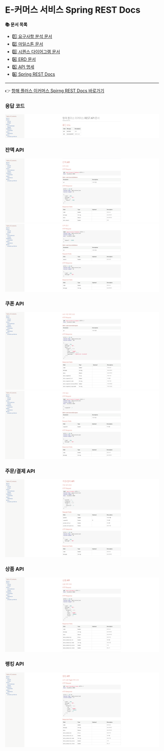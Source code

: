 # E-커머스 서비스 Spring REST Docs

**📚 문서 목록**

+ [1️⃣ 요구사항 분석 문서](01.Requirements.md)
+ [2️⃣ 마일스톤 문서](02.Milestones.md)
+ [3️⃣ 시퀀스 다이어그램 문서](03.SequenceDiagram.md)
+ [4️⃣ ERD 문서](04.ERD.md)
+ [5️⃣ API 명세](05.ApiDocument.md)
+ [6️⃣ Spring REST Docs](06.SpringRestDocs.md)

---

👉 [항해 플러스 이커머스 Spirng REST Docs 바로가기](https://discphy.github.io/)

### 응답 코드

![response-code.png](image/response-code.png)

### 잔액 API

![get-balance.png](image/get-balance.png)
![update-balance.png](image/update-balance.png)

### 쿠폰 API

![get-coupons.png](image/get-coupons.png)
![publish-coupon.png](image/publish-coupon.png)

### 주문/결제 API

![create-order.png](image/create-order.png)

### 상품 API 

![get-products.png](image/get-products.png)

### 랭킹 API

![get-ranks.png](image/get-ranks.png)
